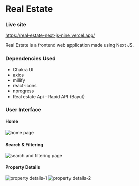 # Real Estate

### Live site
https://real-estate-next-js-nine.vercel.app/

Real Estate is a frontend web application made using Next JS.


### Dependencies Used
* Chakra UI
* axios
* millify 
* react-icons 
* nprogress 
* Real estate Api - Rapid API (Bayut)


### User Interface
#### Home 
![home page](https://user-images.githubusercontent.com/95159633/193211241-34d5d16f-e147-43f9-a980-8137230476eb.png)


#### Search & Filtering
![search and filtering page](https://user-images.githubusercontent.com/95159633/193211501-d5df45ff-04b7-46c3-a9dd-024d042169c9.png)


#### Property Details 
![property details-1](https://user-images.githubusercontent.com/95159633/193211529-974fd10f-441b-4a19-b5d1-0d0bc260908f.png)
![property details-2](https://user-images.githubusercontent.com/95159633/193211549-f5cb4ddd-7d8c-481c-845f-4907312d355a.png)
